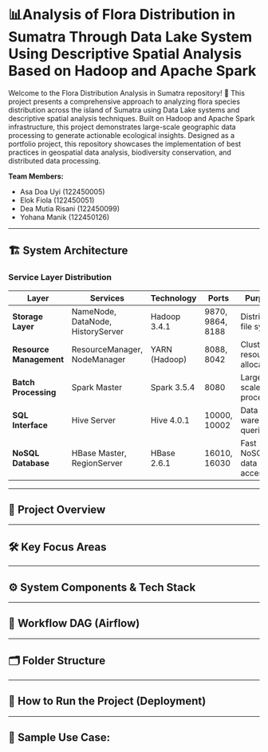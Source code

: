 # 📊Analysis of Flora Distribution in Sumatra Through Data Lake System Using Descriptive Spatial Analysis Based on Hadoop and Apache Spark
Welcome to the Flora Distribution Analysis in Sumatra repository! 🌿 This project presents a comprehensive approach to analyzing flora species distribution across the island of Sumatra using Data Lake systems and descriptive spatial analysis techniques. Built on Hadoop and Apache Spark infrastructure, this project demonstrates large-scale geographic data processing to generate actionable ecological insights. Designed as a portfolio project, this repository showcases the implementation of best practices in geospatial data analysis, biodiversity conservation, and distributed data processing.

**Team Members:**
- Asa Doa Uyi (122450005)
- Elok Fiola (122450051)
- Dea Mutia Risani (122450099)
- Yohana Manik (122450126)

---
## 🏗️ **System Architecture**

### Service Layer Distribution

| Layer                | Services                              | Technology           | Ports            | Purpose                    |
|----------------------|----------------------------------------|-----------------------|------------------|-----------------------------|
| **Storage Layer**    | NameNode, DataNode, HistoryServer      | Hadoop 3.4.1          | 9870, 9864, 8188 | Distributed file system     |
| **Resource Management** | ResourceManager, NodeManager       | YARN (Hadoop)         | 8088, 8042       | Cluster resource allocation |
| **Batch Processing**  | Spark Master                          | Spark 3.5.4           | 8080             | Large-scale data processing  |
| **SQL Interface**     | Hive Server                           | Hive 4.0.1             | 10000, 10002     | Data warehouse queries   |
| **NoSQL Database**     | HBase Master, RegionServer          | HBase 2.6.1             | 16010, 16030     | Fast NoSQL data access   |


---
## 📖 **Project Overview**


---
## 🛠 **Key Focus Areas**


---
## ⚙️ **System Components & Tech Stack**


---
## 🔄 **Workflow DAG (Airflow)**


---
## 🗂️ **Folder Structure**


---
## 🚀 **How to Run the Project (Deployment)**



---
## 📌 **Sample Use Case:**

